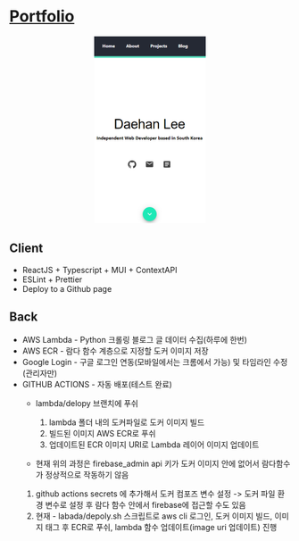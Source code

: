 # [Portfolio](https://daehan0226.github.io/portfolio/)
<p align="center">
    <a href="https://daehan0226.github.io/portfolio/">
        <img src="https://github.com/daehan0226/portfolio/blob/main/client/public/images/project_portfolio_1.png" alt="portfolio" width="200"/>
    </a>
</p>

## Client
* ReactJS + Typescript + MUI + ContextAPI
* ESLint + Prettier
* Deploy to a Github page

## Back
* AWS Lambda - Python 크롤링 블로그 글 데이터 수집(하루에 한번)
* AWS ECR - 람다 함수 계층으로 지정할 도커 이미지 저장
* Google Login - 구글 로그인 연동(모바일에서는 크롬에서 가능) 및 타임라인 수정(관리자만)
* GITHUB ACTIONS - 자동 배포(테스트 완료)
  * lambda/delopy 브랜치에 푸쉬
    1. lambda 폴더 내의 도커파일로 도커 이미지 빌드
    2. 빌드된 이미지 AWS ECR로 푸쉬
    3. 업데이트된 ECR 이미지 URI로 Lambda 레이어 이미지 업데이트

   * 현재 위의 과정은 firebase_admin api 키가 도커 이미지 안에 없어서 람다함수가 정상적으로 작동하기 않음
    1. github actions secrets 에 추가해서 도커 컴포즈 변수 설정 -> 도커 파일 환경 변수로 설정 후 람다 함수 안에서 firebase에 접근할 수도 있음
    2. 현재 - labada/depoly.sh 스크립트로 aws cli 로그인, 도커 이미지 빌드, 이미지 태그 후 ECR로 푸쉬, lambda 함수 업데이트(image uri 업데이트) 진행
